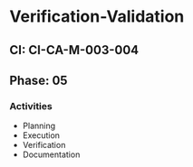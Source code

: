 # Verification-Validation

## CI: CI-CA-M-003-004
## Phase: 05

### Activities
- Planning
- Execution
- Verification
- Documentation
